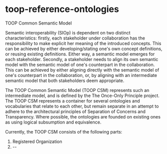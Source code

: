 # toop-reference-ontologies
TOOP Common Semantic Model

Semantic interoperability (SIOp) is dependent on two distinct characteristics: firstly, each stakeholder under collaboration has the responsibility to make explicit her meaning of the introduced concepts. This can be achieved by either developing/stating one's own concept definitions, or reusing existing definitions. Either way, a semantic model emerges for each stakeholder. Secondly, a stakeholder needs to align its own semantic model with the semantic model of one's counterpart in the collaboration. This can be achieved by either aligning directly with the semantic model of one's counterpart in the collaboration, or, by aligning with an intermediate semantic model that both stakeholders deem appropriate. 

The TOOP Common Semantic Model (TOOP CSM) represents such an intermediate model, and is defined by the The Once-Only Principle project. The TOOP CSM represents a container for several ontologies and vocabularies that relate to each other, but remain separate in an attempt to adhere to the architectural principles of Separation of Concerns and Transparency. Where possible, the ontologies are founded on existing ones as using logical subsumption and equivalence. 

Currently, the TOOP CSM consists of the following parts:
1. Registered Organization
2. --


